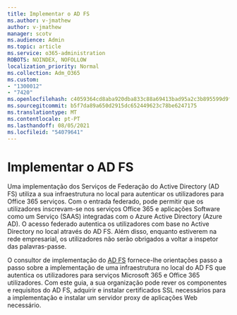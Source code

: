 ```yaml
---
title: Implementar o AD FS
ms.author: v-jmathew
author: v-jmathew
manager: scotv
ms.audience: Admin
ms.topic: article
ms.service: o365-administration
ROBOTS: NOINDEX, NOFOLLOW
localization_priority: Normal
ms.collection: Adm_O365
ms.custom:
- "1300012"
- "7420"
ms.openlocfilehash: c4059364cd8aba920dba833c88a69413bad95a2c3b895599d9f6895b50ff73d5
ms.sourcegitcommit: b5f7da89a650d2915dc652449623c78be6247175
ms.translationtype: MT
ms.contentlocale: pt-PT
ms.lasthandoff: 08/05/2021
ms.locfileid: "54079641"
---
```

# <a name="deploy-ad-fs"></a>Implementar o AD FS

Uma implementação dos Serviços de Federação do Active Directory (AD FS) utiliza a sua infraestrutura no local para autenticar os utilizadores para Office 365 serviços. Com o entrada federado, pode permitir que os utilizadores inscrevam-se nos serviços Office 365 e aplicações Software como um Serviço (SAAS) integradas com o Azure Active Directory (Azure AD). O acesso federado autentica os utilizadores com base no Active Directory no local através do AD FS. Além disso, enquanto estiverem na rede empresarial, os utilizadores não serão obrigados a voltar a inspetor das palavras-passe.

O consultor de implementação do [AD FS](https://go.microsoft.com/fwlink/?linkid=2071178) fornece-lhe orientações passo a passo sobre a implementação de uma infraestrutura no local do AD FS que autentica os utilizadores para serviços Microsoft 365 e Office 365 utilizadores. Com este guia, a sua organização pode rever os componentes e requisitos do AD FS, adquirir e instalar certificados SSL necessários para a implementação e instalar um servidor proxy de aplicações Web necessário.

